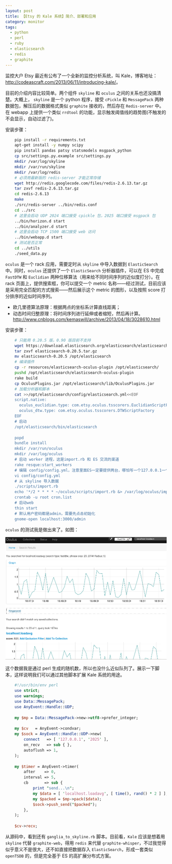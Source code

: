 ```yaml
---
layout: post
title: 【Etsy 的 Kale 系统】简介、部署和应用
category: monitor
tags:
  - python
  - perl
  - ruby
  - elasticsearch
  - redis
  - graphite
---
```


监控大户 Etsy 最近有公布了一个全新的监控分析系统，叫 Kale，博客地址：<http://codeascraft.com/2013/06/11/introducing-kale/>。

目前的介绍内容比较简单。两个组件 `skyline` 和 `oculus` 之间的关系也还没搞清楚。大概上， `skyline` 是一个 python 程序，接受 `cPickle` 和 `MessagePack` 两种数据包，解压后的数据格式类似 `graphite` 接收的，然后存在 `Redis-server` 中。在 webapp 上提供一个类似 `rrdtool` 的功能，显示触发阈值线的趋势图(不触发的不会显示，自动过滤了)。

安装步骤：

```bash
    pip install -r requirements.txt
    apt-get install -y numpy scipy
    pip install pandas patsy statsmodels msgpack_python
    cp src/settings.py.example src/settings.py
    mkdir /var/log/skyline
    mkdir /var/run/skyline
    mkdir /var/log/redis
    # 必须用最新版的 redis-server 才能正常存储
    wget http://redis.googlecode.com/files/redis-2.6.13.tar.gz
    tar zxvf redis-2.6.13.tar.gz
    cd redis-2.6.13
    make
    ./src/redis-server ../bin/redis.conf
    cd ../src
    # 这里会启动 UDP 2024 端口接受 cpickle 包，2025 端口接受 msgpack 包
    ../bin/horizon.d start
    ../bin/analyzer.d start
    # 这里会启动 TCP 1500 端口接受 web 访问
    ../bin/webapp.d start
    # 测试是否正常
    cd ../utils
    ./seed_data.py
```

`oculus` 是一个 rack 应用，需要定时从 `skyline` 中导入数据到 `ElasticSearch` 中。同时，`oculus` 还提供了一个 `ElasticSearch` 分析器插件，可以在 ES 中完成 `FastDTW` 和 `Euclidian` 两种位移算法（用来给不同时间序列的近似度打分）。在rack 页面上，提供搜索框，你可以提交一个 metric 名称——经过测试，目前应该是采用完全匹配的方式搜索——然后展示这个 metric 的图形，以及按照 score 打分排序的近似时间序列。

* 欧几里德算法原理：根据两点的坐标系计算直线距离；
* 动态时间归整原理：将时间序列进行延伸或者缩短，然后再计算。
<http://www.cnblogs.com/kemaswill/archive/2013/04/18/3028610.html>

安装步骤：

```bash
    # 只能用 0.20.5 版，0.90 版目前不支持
    wget https://download.elasticsearch.org/elasticsearch/elasticsearch/elasticsearch-0.20.5.tar.gz
    tar zxvf elasticsearch-0.20.5.tar.gz
    mv elasticsearch-0.20.5 /opt/elasticsearch
    # 编译插件
    cp -r resources/elasticsearch-oculus-plugin /opt/elasticsearch/
    pushd /opt/elasticsearch/elasticsearch-oculus-plugin
    rake build
    cp OculusPlugins.jar /opt/elasticsearch/lib/OculusPlugins.jar
    # 加载分析器和脚本
    cat >>/opt/elasticsearch/config/elasticsearch.yml<<EOF
    script.native:
      oculus_euclidian.type: com.etsy.oculus.tsscorers.EuclidianScriptFactory
      oculus_dtw.type: com.etsy.oculus.tsscorers.DTWScriptFactory
    EOF
    # 启动
    /opt/elasticsearch/bin/elasticsearch
    
    popd
    bundle install
    mkdir /var/run/oculus
    mkdir /var/log/oculus
    # 启动 worker 进程，这是import.rb 和 ES 交流的渠道
    rake resque:start_workers
    # 编辑 config/config.yml，注意里面ES一定要提供两台，哪怕写一个127.0.0.1一个localhost，后面 import 会验证数目
    vi config/config.yml
    # 从 skyline 导入数据
    ./scripts/import.rb
    echo '*/2 * * * * ~/oculus/scripts/import.rb &> /var/log/oculus/import.log' >> cron.list
    crontab -u root cron.list
    # 启动web
    thin start
    # 默认用户密码都是admin，需要先点击初始化
    gnome-open localhost:3000/admin
```

`oculus` 的测试我是做出来了。如图：

![oculus](/images/uploads/oculus.png)

这个数据我是通过 perl 生成的随机数，所以也没什么近似队列了。展示一下脚本，这样说明我们可以通过其他脚本扩展 Kale 系统的用途。

```perl
    #!/usr/bin/env perl
    use strict;
    use warnings;
    use Data::MessagePack;
    use AnyEvent::Handle::UDP;
    
    my $mp = Data::MessagePack->new->utf8->prefer_integer;
    
    my $cv   = AnyEvent->condvar;
    my $sock = AnyEvent::Handle::UDP->new(
        connect   => [ '127.0.0.1', '2025' ],
        on_recv   => sub { },
        autoflush => 1,
    );
    
    my $timer = AnyEvent->timer(
        after    => 0,
        interval => 5,
        cb       => sub {
            print "send...\n";
            my $data = [ 'localhost.loadavg', [ time(), rand() * 2 ] ];
            my $packed = $mp->pack($data);
            $sock->push_send("$packed");
        },
    );
    
    $cv->recv;
```

从源码中，看到还有 `ganglia_to_skyline.rb` 脚本。目前看，`Kale` 应该是想着用 `skyline` 代替 `graphite-web`，得用 `redis` 来代替 `graphite-whisper`，不过我觉得似乎意义不是很大，还不如直接把数据存入 `ElasticSearch`，形成一套类似 `openTSDB` 的，但是完全基于 ES 的高扩展分布式方案。
